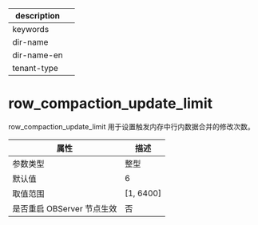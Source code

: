 |description||
|---|---|
|keywords||
|dir-name||
|dir-name-en||
|tenant-type||

# row_compaction_update_limit 

row_compaction_update_limit 用于设置触发内存中行内数据合并的修改次数。


|      **属性**      |   **描述**    |
|------------------|-------------|
| 参数类型             | 整型          |
| 默认值              | 6           |
| 取值范围             | \[1, 6400\] |
| 是否重启 OBServer 节点生效 | 否           |



